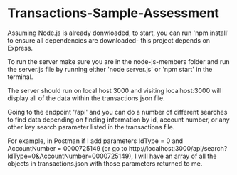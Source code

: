 # Transactions-Sample-Assessment

Assuming Node.js is already donwloaded, to start, you can run 'npm install' to ensure all dependencies are downloaded- this project depends on Express.

To run the server make sure you are in the node-js-members folder and run the server.js file by running either 'node server.js' or 'npm start' in the terminal.

The server should run on local host 3000 and visiting localhost:3000 will display all of the data within the transactions json file.

Going to the endpoint '/api' and you can do a number of different searches to find data depending on finding information by id, account number, or any other key search parameter listed in the transactions file.

For example, in Postman if I add parameters IdType = 0 and AccountNumber = 0000725149 (or go to http://localhost:3000/api/search?IdType=0&AccountNumber=0000725149), I will have an array of all the objects in transactions.json with those parameters returned to me.
